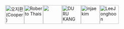 <!-- sponsors --><a href="https://github.com/134130"><img src="https://github.com/134130.png" width="60px" alt="오지환 (Cooper)" /></a><a href="https://github.com/robertothais"><img src="https://github.com/robertothais.png" width="60px" alt="Roberto Thais" /></a><a href="https://github.com/1kko"><img src="https://github.com/1kko.png" width="60px" alt="" /></a><a href="https://github.com/happydeveloper"><img src="https://github.com/happydeveloper.png" width="60px" alt="DU RU KANG " /></a><a href="https://github.com/injae-kim"><img src="https://github.com/injae-kim.png" width="60px" alt="injae kim" /></a><a href="https://github.com/atawLee"><img src="https://github.com/atawLee.png" width="60px" alt="LeeJonghoon" /></a><!-- sponsors -->
